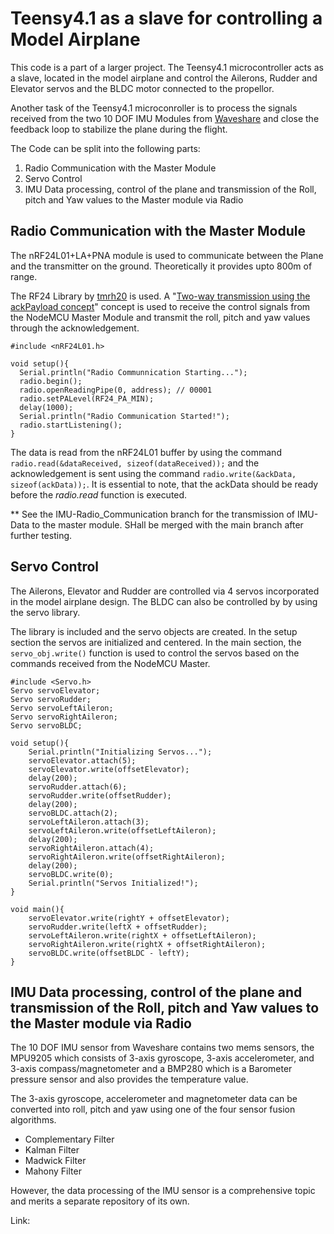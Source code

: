 # Teensy4.1 as a slave for controlling a Model Airplane

This code is a part of a larger project. The Teensy4.1 microcontroller acts as a slave, located in the model airplane and control the Ailerons, Rudder and Elevator servos and the BLDC motor connected to the propellor. 

Another task of the Teensy4.1 microconroller is to process the signals received from the two 10 DOF IMU Modules from [Waveshare](https://www.waveshare.com/wiki/10_DOF_IMU_Sensor_(C)) and close the feedback loop to  stabilize the plane during the flight. 

The Code can be split into the following parts:

1. Radio Communication with the Master Module
2. Servo Control
3. IMU Data processing, control of the plane and transmission of the Roll, pitch and Yaw values to the Master module via Radio

## Radio Communication with the Master Module

The nRF24L01+LA+PNA module is used to communicate between the Plane and the transmitter on the ground. Theoretically it provides upto 800m of range.

The RF24 Library by [tmrh20](https://github.com/nRF24/RF24.git) is used. A "[Two-way transmission using the ackPayload concept](https://forum.arduino.cc/t/simple-nrf24l01-2-4ghz-transceiver-demo/405123/2)" concept is used to receive the control signals from the NodeMCU Master Module and transmit the roll, pitch and yaw values through the acknowledgement. 

```
#include <nRF24L01.h>

void setup(){
  Serial.println("Radio Communnication Starting...");
  radio.begin();
  radio.openReadingPipe(0, address); // 00001
  radio.setPALevel(RF24_PA_MIN);
  delay(1000);
  Serial.println("Radio Communication Started!");
  radio.startListening();
}
```

The data is read from the nRF24L01 buffer by using the command `radio.read(&dataReceived, sizeof(dataReceived));` and the acknowledgement is sent using the command `radio.write(&ackData, sizeof(ackData));`. It is essential to note, that the ackData should be ready before the *radio.read* function is executed. 

** See the IMU-Radio_Communication branch for the transmission of IMU-Data to the master module. SHall be merged with the main branch after further testing. 


## Servo Control 
The Ailerons, Elevator and Rudder are controlled via 4 servos incorporated in the model airplane design. The BLDC can also be controlled by by using the servo library. 

The library is included and the servo objects are created. In the setup section the servos are initialized and centered. In the main section, the `servo_obj.write()` function is used to control the servos based on the commands received from the NodeMCU Master.   

```
#include <Servo.h>
Servo servoElevator;
Servo servoRudder;
Servo servoLeftAileron;
Servo servoRightAileron;
Servo servoBLDC;

void setup(){
    Serial.println("Initializing Servos...");
    servoElevator.attach(5);
    servoElevator.write(offsetElevator);
    delay(200);
    servoRudder.attach(6);
    servoRudder.write(offsetRudder);
    delay(200);
    servoBLDC.attach(2);
    servoLeftAileron.attach(3);
    servoLeftAileron.write(offsetLeftAileron);
    delay(200);
    servoRightAileron.attach(4);
    servoRightAileron.write(offsetRightAileron);
    delay(200);
    servoBLDC.write(0);
    Serial.println("Servos Initialized!");
}

void main(){
    servoElevator.write(rightY + offsetElevator);
    servoRudder.write(leftX + offsetRudder);
    servoLeftAileron.write(rightX + offsetLeftAileron);
    servoRightAileron.write(rightX + offsetRightAileron);
    servoBLDC.write(offsetBLDC - leftY);
}
```

## IMU Data processing, control of the plane and transmission of the Roll, pitch and Yaw values to the Master module via Radio

The 10 DOF IMU sensor from Waveshare contains two mems sensors, the MPU9205 which consists of 3-axis gyroscope, 3-axis accelerometer, and 3-axis compass/magnetometer and a BMP280 which is a Barometer pressure sensor and also provides the temperature value. 

The 3-axis gyroscope, accelerometer and magnetometer data can be converted into roll, pitch and yaw using one of the four sensor fusion algorithms. 

* Complementary Filter
* Kalman Filter
* Madwick Filter
* Mahony Filter

However, the data processing of the IMU sensor is a comprehensive topic and merits a separate repository of its own. 

Link: 
